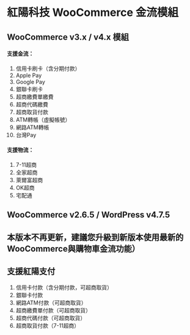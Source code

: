# 紅陽科技 WooCommerce 金流模組
## WooCommerce v3.x / v4.x 模組
#### 支援金流：
1. 信用卡刷卡（含分期付款）
2. Apple Pay
3. Google Pay
4. 銀聯卡刷卡
5. 超商繳費單繳費
6. 超商代碼繳費
7. 超商取貨付款
8. ATM轉帳（虛擬帳號）
9. 網路ATM轉帳
10. 台灣Pay

#### 支援物流：
1. 7-11超商
2. 全家超商
3. 萊爾富超商
4. OK超商
5. 宅配通


## WooCommerce v2.6.5 / WordPress v4.7.5
## 本版本不再更新，建議您升級到新版本使用最新的WooCommerce與購物車金流功能）
## 支援紅陽支付
1. 信用卡付款（含分期付款，可超商取貨）
2. 銀聯卡付款
3. 網路ATM付款（可超商取貨）
4. 超商繳費單付款（可超商取貨）
5. 超商代碼付款（可超商取貨）
6. 超商取貨付款（7-11超商）
